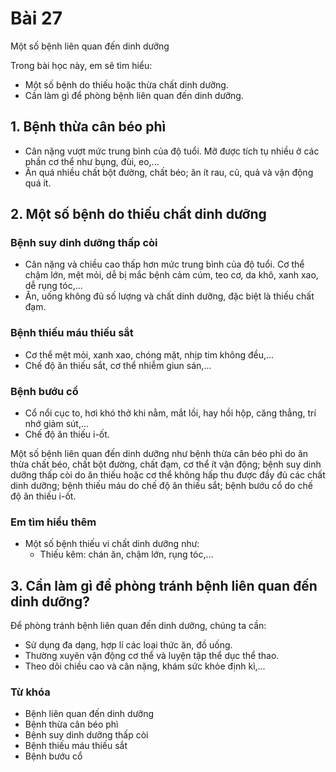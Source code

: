 # Bài 27
Một số bệnh liên quan đến dinh dưỡng

Trong bài học này, em sẽ tìm hiểu:
- Một số bệnh do thiếu hoặc thừa chất dinh dưỡng.
- Cần làm gì để phòng bệnh liên quan đến dinh dưỡng.

## 1. Bệnh thừa cân béo phì
- Cân nặng vượt mức trung bình của độ tuổi. Mỡ được tích tụ nhiều ở các phần cơ thể như bụng, đùi, eo,...
- Ăn quá nhiều chất bột đường, chất béo; ăn ít rau, củ, quả và vận động quá ít.

## 2. Một số bệnh do thiếu chất dinh dưỡng
### Bệnh suy dinh dưỡng thấp còi
- Cân nặng và chiều cao thấp hơn mức trung bình của độ tuổi. Cơ thể chậm lớn, mệt mỏi, dễ bị mắc bệnh cảm cúm, teo cơ, da khô, xanh xao, dễ rụng tóc,...
- Ăn, uống không đủ số lượng và chất dinh dưỡng, đặc biệt là thiếu chất đạm.

### Bệnh thiếu máu thiếu sắt
- Cơ thể mệt mỏi, xanh xao, chóng mặt, nhịp tim không đều,...
- Chế độ ăn thiếu sắt, cơ thể nhiễm giun sán,...

### Bệnh bướu cổ
- Cổ nổi cục to, hơi khó thở khi nằm, mắt lồi, hay hồi hộp, căng thẳng, trí nhớ giảm sút,...
- Chế độ ăn thiếu i-ốt.

Một số bệnh liên quan đến dinh dưỡng như bệnh thừa cân béo phì do ăn thừa chất béo, chất bột đường, chất đạm, cơ thể ít vận động; bệnh suy dinh dưỡng thấp còi do ăn thiếu hoặc cơ thể không hấp thu được đầy đủ các chất dinh dưỡng; bệnh thiếu máu do chế độ ăn thiếu sắt; bệnh bướu cổ do chế độ ăn thiếu i-ốt.

### Em tìm hiểu thêm
- Một số bệnh thiếu vi chất dinh dưỡng như:
    - Thiếu kẽm: chán ăn, chậm lớn, rụng tóc,...

## 3. Cần làm gì để phòng tránh bệnh liên quan đến dinh dưỡng?
Để phòng tránh bệnh liên quan đến dinh dưỡng, chúng ta cần:
- Sử dụng đa dạng, hợp lí các loại thức ăn, đồ uống.
- Thường xuyên vận động cơ thể và luyện tập thể dục thể thao.
- Theo dõi chiều cao và cân nặng, khám sức khỏe định kì,...

### Từ khóa
- Bệnh liên quan đến dinh dưỡng
- Bệnh thừa cân béo phì
- Bệnh suy dinh dưỡng thấp còi
- Bệnh thiếu máu thiếu sắt
- Bệnh bướu cổ
